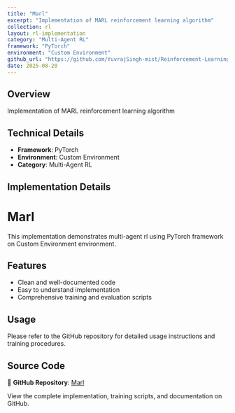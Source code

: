 ```yaml
---
title: "Marl"
excerpt: "Implementation of MARL reinforcement learning algorithm"
collection: rl
layout: rl-implementation
category: "Multi-Agent RL"
framework: "PyTorch"
environment: "Custom Environment"
github_url: "https://github.com/YuvrajSingh-mist/Reinforcement-Learning/tree/master/MARL"
date: 2025-08-20
---
```


## Overview
Implementation of MARL reinforcement learning algorithm

## Technical Details
- **Framework**: PyTorch
- **Environment**: Custom Environment
- **Category**: Multi-Agent RL

## Implementation Details


# Marl

This implementation demonstrates multi-agent rl using PyTorch framework on Custom Environment environment.

## Features
- Clean and well-documented code
- Easy to understand implementation
- Comprehensive training and evaluation scripts

## Usage
Please refer to the GitHub repository for detailed usage instructions and training procedures.


## Source Code
📁 **GitHub Repository**: [Marl](https://github.com/YuvrajSingh-mist/Reinforcement-Learning/tree/master/MARL)

View the complete implementation, training scripts, and documentation on GitHub.
